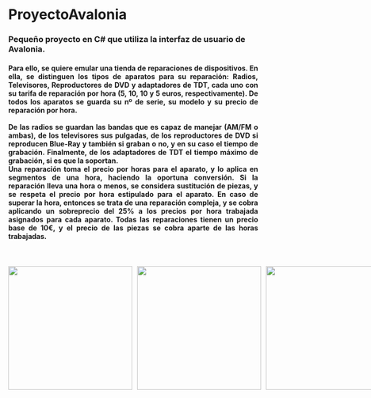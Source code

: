 <h1>ProyectoAvalonia</h1> 
<h3>Pequeño proyecto en C# que utiliza la interfaz de usuario de Avalonia. </h3>
<h4 align="justify">Para ello, se quiere emular una tienda de reparaciones de dispositivos. En ella, se distinguen los tipos de aparatos para su reparación: Radios, Televisores, Reproductores de DVD y adaptadores de TDT, cada uno con su tarifa de reparación por hora (5, 10, 10 y 5 euros, respectivamente). De todos los aparatos se guarda su nº de serie, su modelo y su precio de reparación por hora. </br></br>De las radios se guardan las bandas que es capaz de manejar (AM/FM o ambas), de los televisores sus pulgadas, de los reproductores de DVD si reproducen Blue-Ray y también si graban o no, y en su caso el tiempo de grabación. Finalmente, de los adaptadores de TDT el tiempo máximo de grabación, si es que la soportan. </br>Una reparación toma el precio por horas para el aparato, y lo aplica en segmentos de una hora, haciendo la oportuna conversión. Si la reparación lleva una hora o menos, se considera sustitución de piezas, y se respeta el precio por hora estipulado para el aparato. En caso de superar la hora, entonces se trata de una reparación compleja, y se cobra aplicando un sobreprecio del 25% a los precios por hora trabajada asignados para cada aparato. Todas las reparaciones tienen un precio base de 10€, y el precio de las piezas se cobra aparte de las horas trabajadas. </h4>
</br></br>
<div style="display: flex; gap: 10px;">
  <img src="https://github.com/user-attachments/assets/9781c26a-21f3-4668-b710-0c467864e276" style="width: 250px;">
  <img src="https://github.com/user-attachments/assets/2e1dd1da-10f4-4766-a515-a46cf11f03b5" style="width: 250px;">
  <img src="https://github.com/user-attachments/assets/b0dd231d-d56d-42f9-9eb4-20c68167d768" style="width: 250px;">
  <img src="https://github.com/user-attachments/assets/be50c845-8990-4356-b1bc-9d230fc4b20a" style="width: 250px;">
  <img src="https://github.com/user-attachments/assets/723c32d4-18f6-4262-a6cc-55250119c92f" style="width: 250px;">
</div>


